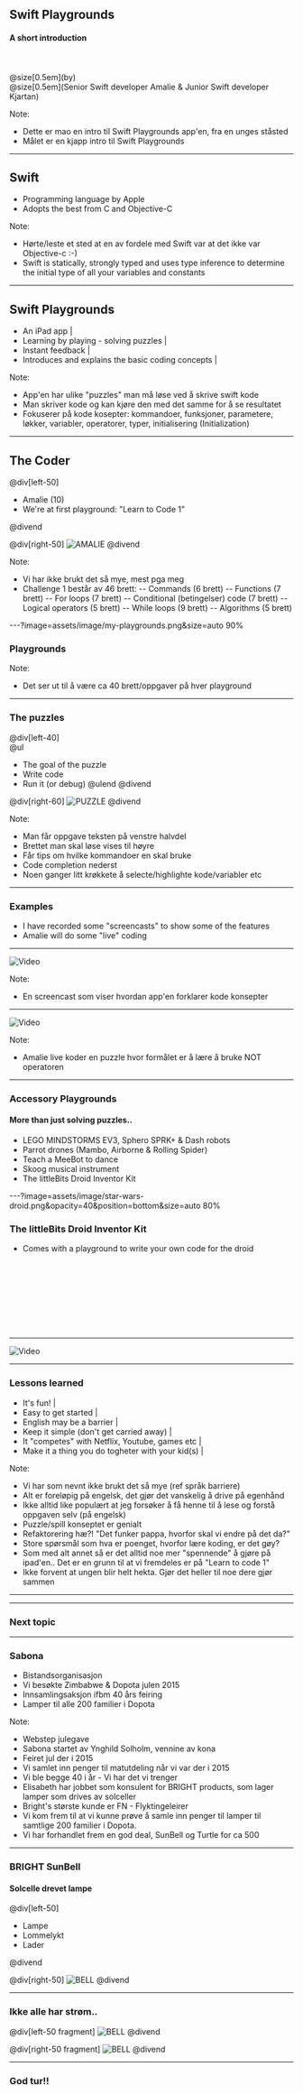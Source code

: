 ## Swift Playgrounds

#### A short introduction
<br>
<br>
@size[0.5em](by)
<br>
@size[0.5em](Senior Swift developer Amalie & Junior Swift developer Kjartan)

Note:
- Dette er mao en intro til Swift Playgrounds app'en, fra en unges ståsted
- Målet er en kjapp intro til Swift Playgrounds

---

## Swift

- Programming language by Apple
- Adopts the best from C and Objective-C

Note:
- Hørte/leste et sted at en av fordele med Swift var at det ikke var Objective-c :-)
- Swift is statically, strongly typed and uses type inference to determine the initial type of all your variables and constants

---

## Swift Playgrounds

- An iPad app |
- Learning by playing - solving puzzles |
- Instant feedback |
- Introduces and explains the basic coding concepts |

Note:
- App'en har ulike "puzzles" man må løse ved å skrive swift kode
- Man skriver kode og kan kjøre den med det samme for å se resultatet
- Fokuserer på kode kosepter: kommandoer, funksjoner, parametere, løkker, variabler, operatorer, typer, initialisering (Initialization)

---

## The Coder

@div[left-50]
<br>
<ul>
<li>Amalie (10)
<li>We're at first playground: "Learn to Code 1"
</ul>
@divend

@div[right-50]
![AMALIE](assets/image/amalie-coding.jpg)
@divend

Note:
- Vi har ikke brukt det så mye, mest pga meg
- Challenge 1 består av 46 brett:
-- Commands (6 brett)
-- Functions (7 brett)
-- For loops (7 brett)
-- Conditional (betingelser) code (7 brett)
-- Logical operators (5 brett)
-- While loops (9 brett)
-- Algorithms (5 brett)

---?image=assets/image/my-playgrounds.png&size=auto 90%

### Playgrounds

Note:
- Det ser ut til å være ca 40 brett/oppgaver på hver playground

---

### The puzzles

@div[left-40]
<br>
@ul
- The goal of the puzzle
- Write code
- Run it (or debug)
@ulend
@divend

@div[right-60]
![PUZZLE](assets/image/swift-screendump-1.png)
@divend

Note:
- Man får oppgave teksten på venstre halvdel
- Brettet man skal løse vises til høyre
- Får tips om hvilke kommandoer en skal bruke
- Code completion nederst
- Noen ganger litt krøkkete å selecte/highlighte kode/variabler etc

---

### Examples

- I have recorded some "screencasts" to show some of the features
- Amalie will do some "live" coding

---

![Video](https://www.youtube.com/embed/uKIxWfVBcMU)

Note:
- En screencast som viser hvordan app'en forklarer kode konsepter

---

![Video](https://www.youtube.com/embed/cjCc070rqoY)

Note:
- Amalie live koder en puzzle hvor formålet er å lære å bruke NOT operatoren

---

### Accessory Playgrounds

#### More than just solving puzzles..

- LEGO MINDSTORMS EV3, Sphero SPRK+ & Dash  robots
- Parrot drones (Mambo, Airborne & Rolling Spider)
- Teach a MeeBot to dance
- Skoog musical instrument
- The littleBits Droid Inventor Kit

---?image=assets/image/star-wars-droid.png&opacity=40&position=bottom&size=auto 80%

### The littleBits Droid Inventor Kit

- Comes with a playground to write your own code for the droid
<br><br><br>
<br><br><br>
<br><br><br>
---

![Video](https://www.youtube.com/embed/NWc3Fdkwr90)

---

### Lessons learned

- It's fun! |
- Easy to get started |
- English may be a barrier |
- Keep it simple (don't get carried away) |
- It "competes" with Netflix, Youtube, games etc |
- Make it a thing you do togheter with your kid(s) |

Note:
- Vi har som nevnt ikke brukt det så mye (ref språk barriere)
- Alt er foreløpig på engelsk, det gjør det vanskelig å drive på egenhånd
- Ikke alltid like populært at jeg forsøker å få henne til å lese og forstå oppgaven selv (på engelsk)
- Puzzle/spill konseptet er genialt
- Refaktorering hæ?! "Det funker pappa, hvorfor skal vi endre på det da?"
- Store spørsmål som hva er poenget, hvorfor lære koding, er det gøy?
- Som med alt annet så er det alltid noe mer "spennende" å gjøre på ipad'en.. Det er en grunn til at vi fremdeles er på "Learn to code 1"
- Ikke forvent at ungen blir helt hekta. Gjør det heller til noe dere gjør sammen

---

---

### Next topic

---

### Sabona

- Bistandsorganisasjon
- Vi besøkte Zimbabwe & Dopota julen 2015
- Innsamlingsaksjon ifbm 40 års feiring
- Lamper til alle 200 familier i Dopota

Note:
- Webstep julegave
- Sabona startet av Ynghild Solholm, vennine av kona
- Feiret jul der i 2015
- Vi samlet inn penger til matutdeling når vi var der i 2015
- Vi ble begge 40 i år - Vi har det vi trenger
- Elisabeth har jobbet som konsulent for BRIGHT products, som lager lamper som drives av solceller
- Bright's største kunde er FN - Flyktingeleirer
- Vi kom frem til at vi kunne prøve å samle inn penger til lamper til samtlige 200 familier i Dopota.
- Vi har forhandlet frem en god deal, SunBell og Turtle for ca 500

---

### BRIGHT SunBell

#### Solcelle drevet lampe

@div[left-50]
<br>
<ul>
<li>Lampe
<li>Lommelykt
<li>Lader
</ul>
@divend

@div[right-50]
![BELL](assets/image/bright-sun-bell.jpg)
@divend

---

### Ikke alle har strøm..

@div[left-50 fragment]
![BELL](assets/image/sabona.jpg)
@divend

@div[right-50 fragment]
![BELL](assets/image/bright-sun-bell-1.png)
@divend

---

### God tur!!

